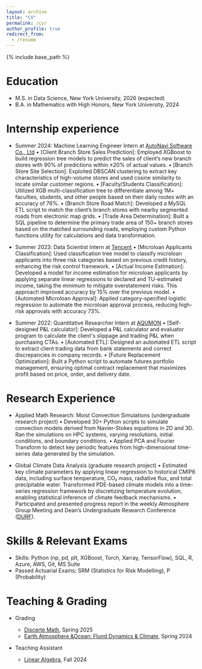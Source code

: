 ```yaml
---
layout: archive
title: "CV"
permalink: /cv/
author_profile: true
redirect_from:
  - /resume
---
```


{% include base_path %}

Education
======
* M.S. in Data Science, New York University, 2026 (expected)
* B.A. in Mathematics with High Honors, New York University, 2024

Internship experience
======
* Summer 2024: Machine Learning Engineer Intern at [AutoNavi Software Co., Ltd](amap.com)
  •	[Client Branch Store Sales Prediction]: Employed XGBoost to build regression tree models to predict the sales of client’s new branch stores with 90% of predictions within ±20% of actual values.
  •	[Branch Store Site Selection]: Exploited DBSCAN clustering to extract key characteristics of high-volume stores and used cosine similarity to locate similar customer regions.
  •	[Faculty/Students Classification]: Utilized XGB multi-classification tree to differentiate among 1M+ faculties, students, and other people based on their daily routes with an accuracy of 76%.
  •	[Branch Store Road Match]: Developed a MySQL ETL script to match the client’s branch stores with nearby segmented roads from electronic map grids.
  •	[Trade Area Determination]: Built a SQL pipeline to determine the primary trade area of 150+ branch stores based on the matched surrounding roads, employing custom Python functions utility for calculations and data transformation.



* Summer 2023: Data Scientist Intern at [Tencent](https://www.tencent.com/en-us/about.html)
  •	\[Microloan Applicants Classification\]: Used classification tree model to classify microloan applicants into three risk categories based on previous credit history, enhancing the risk control framework.
  •	\[Actual Income Estimation\]: Developed a model for income estimation for microloan applicants by applying separate linear regressions to declared and TU-estimated income, taking the minimum to mitigate overstatement risks. This approach improved accuracy by 15% over the previous model.
  •	\[Automated Microloan Approval\]: Applied category-specified logistic regression to automate the microloan approval process, reducing high-risk approvals with accuracy 73%.




* Summer 2022: Quantitative Researcher Intern at [AQUMON](https://www.aqumon.com/en/)
  •	\[Self-designed P&L calculator\]: Developed a P&L calculator and evaluator program to calculate the client's slippage and trading P&L when purchasing CTAs.
  •	\[Automated ETL\]: Designed an automated ETL script to extract client trading data from bank statements and correct discrepancies in company records.
  •	\[Future Replacement Optimization\]: Built a Python script to automate futures portfolio management, ensuring optimal contract replacement that maximizes profit based on price, order, and delivery date.



Research Experience
======
* Applied Math Research: Moist Convection Simulations	(undergraduate research project)
  •	Developed 30+ Python scripts to simulate convection models derived from Navier-Stokes equations in 2D and 3D. Ran the simulations on HPC systems, varying resolutions, initial conditions, and boundary conditions.
  •	Applied PCA and Fourier Transform to detect key periodic features from high-dimensional time-series data generated by the simulation.

* Global Climate Data Analysis (graduate research project)
  •	Estimated key climate parameters by applying linear regression to historical CMIP6 data, including surface temperature, CO₂ mass, radiative flux, and total precipitable water. Transformed PDE-based climate models into a time-series regression framework by discretizing temperature evolution, enabling statistical inference of climate feedback mechanisms.
  •	Participated and presented progress report in the weekly Atmosphere Group Meeting and Dean’s
Undergraduate Research Conference ([DURF](https://cas.nyu.edu/undergraduate-research/undergraduate-research-conference.html)).


Skills & Relevant Exams
======
*	Skills: Python (np, pd, plt, XGBoost, Torch, Xarray, TensorFlow), SQL, R, Azure, AWS, Git, MS Suite
*	Passed Actuarial Exams: SRM (Statistics for Risk Modelling), P (Probability)

  
Teaching & Grading
======
* Grading
  * [Discerte Math](https://math.nyu.edu/dynamic/courses/undergrad/math-ua-120/), Spring 2025
  * [Earth Atmosphere &Ocean: Flund Dynamics & Climate](https://math.nyu.edu/dynamic/courses/undergrad/math-ua-228/), Spring 2024
 
* Teaching Assistant
  * [Linear Algebra](https://math.nyu.edu/dynamic/courses/undergrad/math-ua-140/), Fall 2024
  
